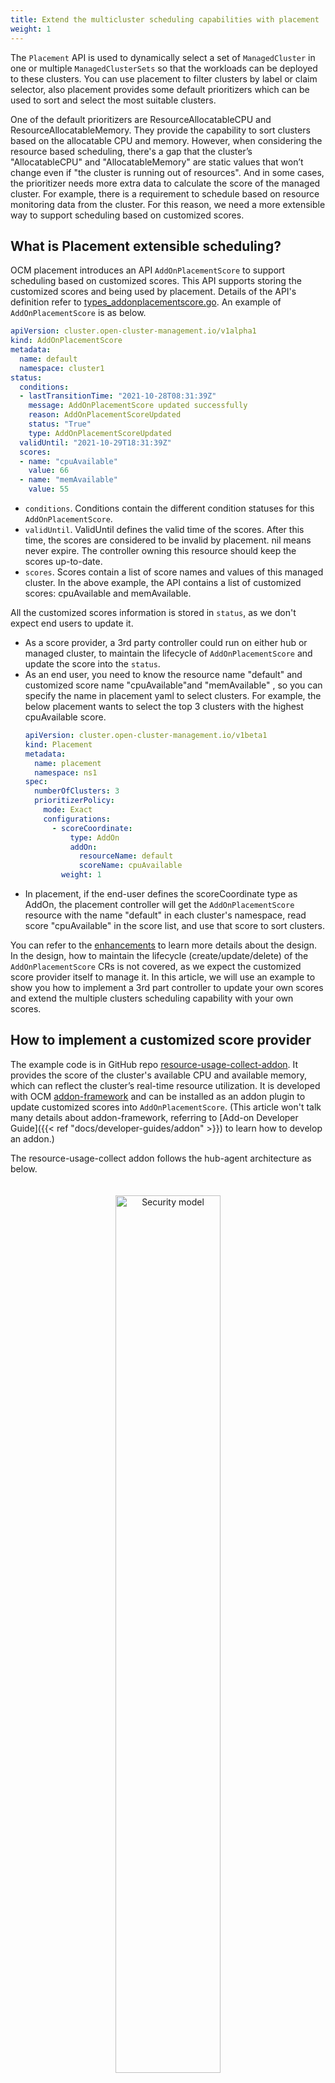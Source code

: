 ```yaml
---
title: Extend the multicluster scheduling capabilities with placement
weight: 1
---
```


The `Placement` API is used to dynamically select a set of `ManagedCluster` in one or multiple `ManagedClusterSets` so that the workloads can be deployed to these clusters. You can use placement to filter clusters by label or claim selector, also placement provides some default prioritizers which can be used to sort and select the most suitable clusters.

One of the default prioritizers are ResourceAllocatableCPU and ResourceAllocatableMemory. They provide the capability to sort clusters based on the allocatable CPU and memory. However, when considering the resource based scheduling, there's a gap that the cluster’s "AllocatableCPU" and "AllocatableMemory" are static values that won’t change even if "the cluster is running out of resources". And in some cases, the prioritizer needs more extra data to calculate the score of the managed cluster. For example, there is a requirement to schedule based on resource monitoring data from the cluster. For this reason, we need a more extensible way to support scheduling based on customized scores.

## What is Placement extensible scheduling?

OCM placement introduces an API `AddOnPlacementScore` to support scheduling based on customized scores. This API supports storing the customized scores and being used by placement. Details of the API's definition refer to [types_addonplacementscore.go](https://github.com/open-cluster-management-io/api/blob/main/cluster/v1alpha1/types_addonplacementscore.go). An example of `AddOnPlacementScore` is as below.

```yaml
apiVersion: cluster.open-cluster-management.io/v1alpha1
kind: AddOnPlacementScore
metadata:
  name: default
  namespace: cluster1
status:
  conditions:
  - lastTransitionTime: "2021-10-28T08:31:39Z"
    message: AddOnPlacementScore updated successfully
    reason: AddOnPlacementScoreUpdated
    status: "True"
    type: AddOnPlacementScoreUpdated
  validUntil: "2021-10-29T18:31:39Z"
  scores:
  - name: "cpuAvailable"
    value: 66
  - name: "memAvailable"
    value: 55
```

* `conditions`. Conditions contain the different condition statuses for this `AddOnPlacementScore`.
* `validUntil`. ValidUntil defines the valid time of the scores. After this time, the scores are considered to be invalid by placement. nil means never expire. The controller owning this resource should keep the scores up-to-date.
* `scores`. Scores contain a list of score names and values of this managed cluster. In the above example, the API contains a list of customized scores: cpuAvailable and memAvailable.

All the customized scores information is stored in `status`, as we don't expect end users to update it.
* As a score provider, a 3rd party controller could run on either hub or managed cluster, to maintain the lifecycle of `AddOnPlacementScore` and update the score into the `status`.
* As an end user, you need to know the resource name "default" and customized score name "cpuAvailable"and "memAvailable" , so you can specify the name in placement yaml to select clusters. For example, the below placement wants to select the top 3 clusters with the highest cpuAvailable score.
  ```yaml
  apiVersion: cluster.open-cluster-management.io/v1beta1
  kind: Placement
  metadata:
    name: placement
    namespace: ns1
  spec:
    numberOfClusters: 3
    prioritizerPolicy:
      mode: Exact
      configurations:
        - scoreCoordinate:
            type: AddOn
            addOn:
              resourceName: default
              scoreName: cpuAvailable
          weight: 1
  ```
* In placement, if the end-user defines the scoreCoordinate type as AddOn, the placement controller will get the `AddOnPlacementScore` resource with the name "default" in each cluster's namespace, read score "cpuAvailable" in the score list, and use that score to sort clusters.

You can refer to the [enhancements](https://github.com/open-cluster-management-io/enhancements/blob/main/enhancements/sig-architecture/32-extensiblescheduling/32-extensiblescheduling.md) to learn more details about the design. In the design, how to maintain the lifecycle (create/update/delete) of the `AddOnPlacementScore` CRs is not covered, as we expect the customized score provider itself to manage it. In this article, we will use an example to show you how to implement a 3rd part controller to update your own scores and extend the multiple clusters scheduling capability with your own scores.

## How to implement a customized score provider

The example code is in GitHub repo [resource-usage-collect-addon](https://github.com/open-cluster-management-io/addon-contrib/tree/main/resource-usage-collect-addon). It provides the score of the cluster's available CPU and available memory, which can reflect the cluster’s real-time resource utilization. It is developed with OCM [addon-framework](https://github.com/open-cluster-management-io/addon-framework) and can be installed as an addon plugin to update customized scores into `AddOnPlacementScore`. (This article won't talk many details about addon-framework, referring to [Add-on Developer Guide]({{< ref "docs/developer-guides/addon" >}}) to learn how to develop an addon.)

The resource-usage-collect addon follows the hub-agent architecture as below.
<div style="text-align: center; padding: 20px;">
   <img src="/extend-multicluster-scheduling-capabilities.png" alt="Security model" style="margin: 0 auto; width: 60%">
</div>

The resource-usage-collect addon contains a controller and an agent.
- On the hub cluster, the resource-usage-collect-controller is running. It is responsible for creating the `ManifestWork` for resource-usage-collect-agent in each cluster namespace.
- On each managed cluster, the work agent watches the `ManifestWork` and installs the resource-usage-collect-agent on each cluster. The resource-usage-collect-agent is the core part of this addon, it creates the `AddonPlacementScore` for each cluster on the Hub cluster, and refreshes the `scores` and `validUntil` every 60 seconds.

When the `AddonPlacementScore` is ready, the end user can specify the customized core in a placement to select clusters.

The working flow and logic of resource-usage-collect addon are quite easy to understand. Now let's follow the below steps to get started!

**Prepare an OCM environment with 2 `ManagedClusters`.**
1. Following [setup dev environment by kind](https://github.com/open-cluster-management-io/OCM/tree/main/solutions/setup-dev-environment) to prepare an environment.
```bash
curl -sSL https://raw.githubusercontent.com/open-cluster-management-io/OCM/main/solutions/setup-dev-environment/local-up.sh | bash
```
2. Confirm there are 2 `ManagedCluster` and a default `ManagedClusterSet` created.
```bash
$ clusteradm get clusters
NAME       ACCEPTED   AVAILABLE   CLUSTERSET   CPU   MEMORY       KUBERNETES VERSION
cluster1   true       True        default      24    49265496Ki   v1.23.4
cluster2   true       True        default      24    49265496Ki   v1.23.4

$ clusteradm get clustersets
NAME      BOUND NAMESPACES   STATUS
default                      2 ManagedClusters selected
```
3. Bind the default `ManagedClusterSet` to default `Namespace`.
```bash
clusteradm clusterset bind default --namespace default
```
```bash
$ clusteradm get clustersets
NAME      BOUND NAMESPACES   STATUS
default   default            2 ManagedClusters selected
```

**Install the resource-usage-collect addon.**
1. Git clone the source code.

```bash
git clone git@github.com:open-cluster-management-io/addon-contrib.git
cd addon-contrib/resource-usage-collect-addon
```

2. Prepare the image.

```bash
# Set image name, this is an optional step.
export IMAGE_NAME=quay.io/haoqing/resource-usage-collect-addon:latest
# Build image
make images
```

If your are using kind, load image into kind cluster.

```bash
kind load docker-image $IMAGE_NAME --name <cluster_name> # kind load docker-image $IMAGE_NAME --name hub
```

3. Deploy the resource-usage-collect addon.

```bash
make deploy
```

4. Verify the installation.

On the hub cluster, verify the resource-usage-collect-controller pod is running.

```bash
$ kubectl get pods -n open-cluster-management | grep resource-usage-collect-controller
resource-usage-collect-controller-55c58bbc5-t45dh   1/1     Running   0          71s
```

On the hub cluster, verify the `AddonPlacementScore` is generated for each managed cluster.

```bash
$ kubectl get addonplacementscore -A
NAMESPACE   NAME                   AGE
cluster1    resource-usage-score   3m23s
cluster2    resource-usage-score   3m24s
```

The `AddonPlacementScore` status should contain a list of scores as below.
```bash
$ kubectl get addonplacementscore -n cluster1 resource-usage-score -oyaml
apiVersion: cluster.open-cluster-management.io/v1alpha1
kind: AddOnPlacementScore
metadata:
  creationTimestamp: "2022-08-08T06:46:04Z"
  generation: 1
  name: resource-usage-score
  namespace: cluster1
  resourceVersion: "3907"
  uid: 6c4280e4-38be-4d45-9c73-c18c84799781
status:
  scores:
  - name: cpuAvailable
    value: 12
  - name: memAvailable
    value: 4
```

If `AddonPlacementScore` is not created or there are no scores in the status, go into the managed cluster, and check if the resource-usage-collect-agent pod is running well.
```bash
$ kubectl get pods -n default | grep resource-usage-collect-agent
resource-usage-collect-agent-5b85cbf848-g5kqm   1/1     Running   0          2m
```

**Select clusters with the customized scores.**

If everything is running well, now you can try to create placement and select clusters with the customized scores.

1. Create a placement to select 1 cluster with the highest cpuAvailable score.

```bash
cat << EOF | kubectl apply -f -
apiVersion: cluster.open-cluster-management.io/v1beta1
kind: Placement
metadata:
  name: placement1
  namespace: default
spec:
  numberOfClusters: 1
  clusterSets:
    - default
  prioritizerPolicy:
    mode: Exact
    configurations:
      - scoreCoordinate:
          type: AddOn
          addOn:
            resourceName: resource-usage-score
            scoreName: cpuAvailable
        weight: 1
EOF
```

2. Verify the placement decision.

```bash
$ kubectl describe placementdecision -n default | grep Status -A 3
Status:
  Decisions:
    Cluster Name:  cluster1
    Reason:
```

Cluster1 is selected by `PlacementDecision`.

Running below command to get the customized score in `AddonPlacementScore` and the cluster score set by `Placement`.
You can see that the "cpuAvailable" score is 12 in `AddonPlacementScore`, and this value is also the cluster score in `Placement` events, this indicates that placement is using the customized score to select clusters.

```bash
$ kubectl get addonplacementscore -A -o=jsonpath='{range .items[*]}{.metadata.namespace}{"\t"}{.status.scores}{"\n"}{end}'
cluster1        [{"name":"cpuAvailable","value":12},{"name":"memAvailable","value":4}]
cluster2        [{"name":"cpuAvailable","value":12},{"name":"memAvailable","value":4}]
```

```bash
$ kubectl describe placement -n default placement1 | grep Events -A 10
Events:
  Type    Reason          Age   From                 Message
  ----    ------          ----  ----                 -------
  Normal  DecisionCreate  50s   placementController  Decision placement1-decision-1 is created with placement placement1 in namespace default
  Normal  DecisionUpdate  50s   placementController  Decision placement1-decision-1 is updated with placement placement1 in namespace default
  Normal  ScoreUpdate     50s   placementController  cluster1:12 cluster2:12
```

Now you know how to install the resource-usage-collect addon and consume the customized score to select clusters. Next, let's take a deeper look into some key points when you consider implementing a customized score provider.

### 1. Where to run the customized score provider

The customized score provider could run on either hub or managed cluster. Combined with user stories, you should be able to distinguish whether the controller should be placed in a hub or a managed cluster.

In our example, the customized score provider is developed with [addon-famework](https://github.com/open-cluster-management-io/addon-framework), it follows the hub-agent architecture. The resource-usage-collect-agent is the real score provider, it is installed on each managed cluster, it gets the available CPU and memory of the managed cluster, calculates a score, and updates it into `AddonPlacementScore`. The resource-usage-collect-controller just takes care of installing the agent.

In other cases, for example, if you want to use the metrics from Thanos to calculate a score for each cluster, then the customized score provider only needs to be placed on the hub, as Thanos has all the metrics collected from each managed cluster.

### 2. How to maintain the AddOnPlacementScore CR lifecycle

In our example, the code to maintain the `AddOnPlacementScore` CR is in [pkg/addon/agent/agent.go](https://github.com/open-cluster-management-io/addon-contrib/blob/main/resource-usage-collect-addon/pkg/addon/agent/agent.go).

- When should the score be created?

  The `AddOnPlacementScore` CR can be created with the existence of a ManagedCluster, or on demand for the purpose of reducing objects on the hub.

  In our example, the addon creates an `AddOnPlacementScore` for each Managed Cluster if it does not exist, and a score will be calculated when creating the CR for the first time.

- When should the score be updated?

  We recommend that you set `ValidUntil` when updating the score so that the placement controller can know if the score is still valid in case it failed to update for a long time.

  The score could be updated when your monitoring data changes, or at least you need to update it before it expires.

  In our example, in addition to recalculate and update the score every 60 seconds, the update will also be triggered when the node or pod resource in the managed cluster changes.

### 3. How to calculate the score

The code to calculate the score is in [pkg/addon/agent/calculate.go](https://github.com/open-cluster-management-io/addon-contrib/blob/main/resource-usage-collect-addon/pkg/addon/agent/calculate.go). A valid score must be in the range -100 to 100, you need to normalize the scores before updating it into `AddOnPlacementScore`.

When normalizing the score, you might meet the below cases.

- The score provider knows the max and min value of the customized scores.

  In this case, it is easy to achieve smooth mapping by formula. Suppose the actual value is X, and X is in the interval [min, max], then `score ＝ 200 * (x - min) / (max - min) - 100` .

- The score provider doesn't know the max and min value of the customized scores.

  In this case, you need to set a maximum and minimum value by yourself, as without a max and min value, is unachievable to map a single value X to the range [-100, 100].

  Then when the X is greater than this maximum value, the cluster can be considered healthy enough to deploy applications, and the score can be set as 100. And if X is less than the minimum value, the score can be set as -100.
  ```
  if X >= max
    score = 100
  if X <= min
    score = -100
  ```

In our example, the resource-usage-collect-agent running on each managed cluster doesn't have a whole picture view to know the max/min value of CPU/memory usage of all the clusters, so we manually set the max value as `MAXCPUCOUNT` and `MAXMEMCOUNT` in code, min value is set as 0. The score calculation formula can be simplified: `score = x / max * 100`.

## Summary

In this article, we introduced what is the placement extensible scheduling and used an example to show how to implement a customized score provider. Also, this article list 3 key points the developer needs to consider when implementing a 3rd party score provider. Hope after reading this article, you can have a clear view of how placement extensible scheduling can help you extend the multicluster scheduling capabilities.

Feel free to raise your question in the [Open-cluster-management-io GitHub community](https://github.com/open-cluster-management-io/OCM/issues) or contact us using [Slack](https://kubernetes.slack.com/channels/open-cluster-mgmt).
